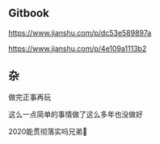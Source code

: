 ## Gitbook

https://www.jianshu.com/p/dc53e589897a

https://www.jianshu.com/p/4e109a1113b2

## 杂

做完正事再玩

这么一点简单的事情做了这么多年也没做好

2020能贯彻落实吗兄弟🎲